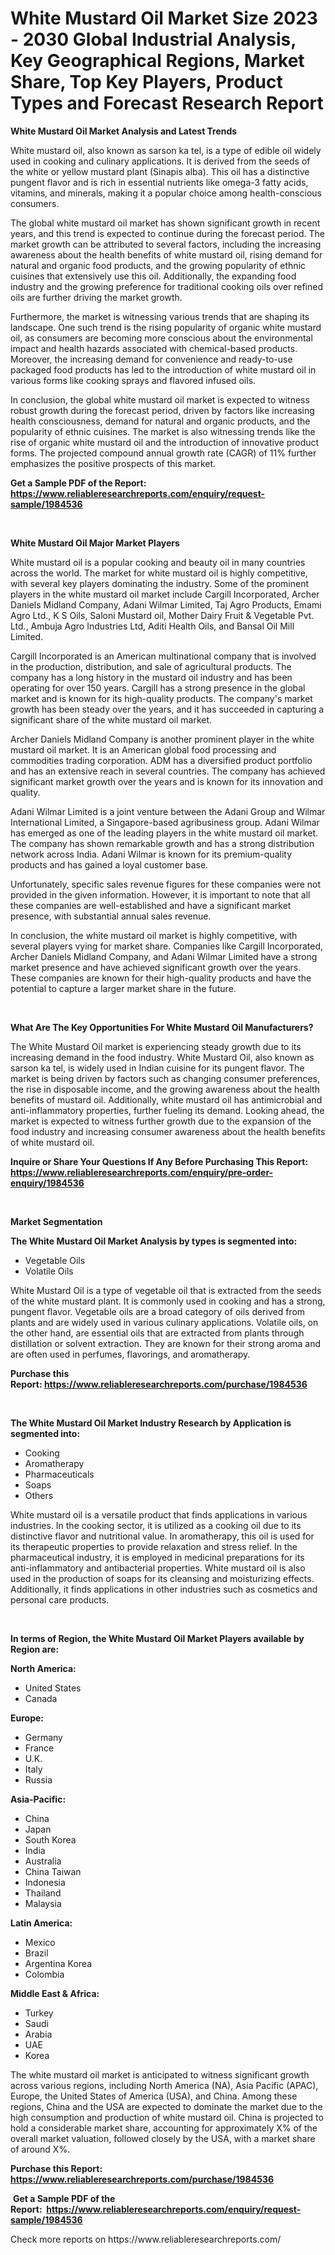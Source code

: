 <p><h1>White Mustard Oil Market Size 2023 - 2030 Global Industrial Analysis, Key Geographical Regions, Market Share, Top Key Players, Product Types and Forecast Research Report</h1></p><p><strong>White Mustard Oil Market Analysis and Latest Trends</strong></p>
<p><p>White mustard oil, also known as sarson ka tel, is a type of edible oil widely used in cooking and culinary applications. It is derived from the seeds of the white or yellow mustard plant (Sinapis alba). This oil has a distinctive pungent flavor and is rich in essential nutrients like omega-3 fatty acids, vitamins, and minerals, making it a popular choice among health-conscious consumers.</p><p>The global white mustard oil market has shown significant growth in recent years, and this trend is expected to continue during the forecast period. The market growth can be attributed to several factors, including the increasing awareness about the health benefits of white mustard oil, rising demand for natural and organic food products, and the growing popularity of ethnic cuisines that extensively use this oil. Additionally, the expanding food industry and the growing preference for traditional cooking oils over refined oils are further driving the market growth.</p><p>Furthermore, the market is witnessing various trends that are shaping its landscape. One such trend is the rising popularity of organic white mustard oil, as consumers are becoming more conscious about the environmental impact and health hazards associated with chemical-based products. Moreover, the increasing demand for convenience and ready-to-use packaged food products has led to the introduction of white mustard oil in various forms like cooking sprays and flavored infused oils.</p><p>In conclusion, the global white mustard oil market is expected to witness robust growth during the forecast period, driven by factors like increasing health consciousness, demand for natural and organic products, and the popularity of ethnic cuisines. The market is also witnessing trends like the rise of organic white mustard oil and the introduction of innovative product forms. The projected compound annual growth rate (CAGR) of 11% further emphasizes the positive prospects of this market.</p></p>
<p><strong>Get a Sample PDF of the Report:&nbsp; <a href="https://www.reliableresearchreports.com/enquiry/request-sample/1984536">https://www.reliableresearchreports.com/enquiry/request-sample/1984536</a></strong></p>
<p>&nbsp;</p>
<p><strong>White Mustard Oil Major Market Players</strong></p>
<p><p>White mustard oil is a popular cooking and beauty oil in many countries across the world. The market for white mustard oil is highly competitive, with several key players dominating the industry. Some of the prominent players in the white mustard oil market include Cargill Incorporated, Archer Daniels Midland Company, Adani Wilmar Limited, Taj Agro Products, Emami Agro Ltd., K S Oils, Saloni Mustard oil, Mother Dairy Fruit & Vegetable Pvt. Ltd., Ambuja Agro Industries Ltd, Aditi Health Oils, and Bansal Oil Mill Limited.</p><p>Cargill Incorporated is an American multinational company that is involved in the production, distribution, and sale of agricultural products. The company has a long history in the mustard oil industry and has been operating for over 150 years. Cargill has a strong presence in the global market and is known for its high-quality products. The company's market growth has been steady over the years, and it has succeeded in capturing a significant share of the white mustard oil market.</p><p>Archer Daniels Midland Company is another prominent player in the white mustard oil market. It is an American global food processing and commodities trading corporation. ADM has a diversified product portfolio and has an extensive reach in several countries. The company has achieved significant market growth over the years and is known for its innovation and quality.</p><p>Adani Wilmar Limited is a joint venture between the Adani Group and Wilmar International Limited, a Singapore-based agribusiness group. Adani Wilmar has emerged as one of the leading players in the white mustard oil market. The company has shown remarkable growth and has a strong distribution network across India. Adani Wilmar is known for its premium-quality products and has gained a loyal customer base.</p><p>Unfortunately, specific sales revenue figures for these companies were not provided in the given information. However, it is important to note that all these companies are well-established and have a significant market presence, with substantial annual sales revenue.</p><p>In conclusion, the white mustard oil market is highly competitive, with several players vying for market share. Companies like Cargill Incorporated, Archer Daniels Midland Company, and Adani Wilmar Limited have a strong market presence and have achieved significant growth over the years. These companies are known for their high-quality products and have the potential to capture a larger market share in the future.</p></p>
<p>&nbsp;</p>
<p><strong>What Are The Key Opportunities For White Mustard Oil Manufacturers?</strong></p>
<p><p>The White Mustard Oil market is experiencing steady growth due to its increasing demand in the food industry. White Mustard Oil, also known as sarson ka tel, is widely used in Indian cuisine for its pungent flavor. The market is being driven by factors such as changing consumer preferences, the rise in disposable income, and the growing awareness about the health benefits of mustard oil. Additionally, white mustard oil has antimicrobial and anti-inflammatory properties, further fueling its demand. Looking ahead, the market is expected to witness further growth due to the expansion of the food industry and increasing consumer awareness about the health benefits of white mustard oil.</p></p>
<p><strong>Inquire or Share Your Questions If Any Before Purchasing This Report: <a href="https://www.reliableresearchreports.com/enquiry/pre-order-enquiry/1984536">https://www.reliableresearchreports.com/enquiry/pre-order-enquiry/1984536</a></strong></p>
<p>&nbsp;</p>
<p><strong>Market Segmentation</strong></p>
<p><strong>The White Mustard Oil Market Analysis by types is segmented into:</strong></p>
<p><ul><li>Vegetable Oils</li><li>Volatile Oils</li></ul></p>
<p><p>White Mustard Oil is a type of vegetable oil that is extracted from the seeds of the white mustard plant. It is commonly used in cooking and has a strong, pungent flavor. Vegetable oils are a broad category of oils derived from plants and are widely used in various culinary applications. Volatile oils, on the other hand, are essential oils that are extracted from plants through distillation or solvent extraction. They are known for their strong aroma and are often used in perfumes, flavorings, and aromatherapy.</p></p>
<p><strong>Purchase this Report:&nbsp;<a href="https://www.reliableresearchreports.com/purchase/1984536">https://www.reliableresearchreports.com/purchase/1984536</a></strong></p>
<p>&nbsp;</p>
<p><strong>The White Mustard Oil Market Industry Research by Application is segmented into:</strong></p>
<p><ul><li>Cooking</li><li>Aromatherapy</li><li>Pharmaceuticals</li><li>Soaps</li><li>Others</li></ul></p>
<p><p>White mustard oil is a versatile product that finds applications in various industries. In the cooking sector, it is utilized as a cooking oil due to its distinctive flavor and nutritional value. In aromatherapy, this oil is used for its therapeutic properties to provide relaxation and stress relief. In the pharmaceutical industry, it is employed in medicinal preparations for its anti-inflammatory and antibacterial properties. White mustard oil is also used in the production of soaps for its cleansing and moisturizing effects. Additionally, it finds applications in other industries such as cosmetics and personal care products.</p></p>
<p>&nbsp;</p>
<p><strong>In terms of Region, the White Mustard Oil Market Players available by Region are:</strong></p>
<p>
    <p> <strong> North America: </strong>
        <ul>
            <li>United States</li>
            <li>Canada</li>
        </ul>
        </p> 
    <p> <strong> Europe: </strong>
        <ul>
            <li>Germany</li>
            <li>France</li>
            <li>U.K.</li>
            <li>Italy</li>
            <li>Russia</li>
        </ul>
        </p> 
    <p> <strong> Asia-Pacific: </strong>
        <ul>
            <li>China</li>
            <li>Japan</li>
            <li>South Korea</li>
            <li>India</li>
            <li>Australia</li>
            <li>China Taiwan</li>
            <li>Indonesia</li>
            <li>Thailand</li>
            <li>Malaysia</li>
        </ul>
        </p> 
    <p> <strong> Latin America: </strong>
        <ul>
            <li>Mexico</li>
            <li>Brazil</li>
            <li>Argentina Korea</li>
            <li>Colombia</li>
        </ul>
        </p> 
    <p> <strong> Middle East & Africa: </strong>
        <ul>
            <li>Turkey</li>
            <li>Saudi</li>
            <li>Arabia</li>
            <li>UAE</li>
            <li>Korea</li>
        </ul>
    </p>
    </p>
<p><p>The white mustard oil market is anticipated to witness significant growth across various regions, including North America (NA), Asia Pacific (APAC), Europe, the United States of America (USA), and China. Among these regions, China and the USA are expected to dominate the market due to the high consumption and production of white mustard oil. China is projected to hold a considerable market share, accounting for approximately X% of the overall market valuation, followed closely by the USA, with a market share of around X%.</p></p>
<p><strong>Purchase this Report: <a href="https://www.reliableresearchreports.com/purchase/1984536">https://www.reliableresearchreports.com/purchase/1984536</a></strong></p>
<p>&nbsp;<strong>Get a Sample PDF of the Report:&nbsp;&nbsp;<a href="https://www.reliableresearchreports.com/enquiry/request-sample/1984536">https://www.reliableresearchreports.com/enquiry/request-sample/1984536</a></strong></p>
<p><strong></strong></p>
<p>Check more reports on https://www.reliableresearchreports.com/</p>